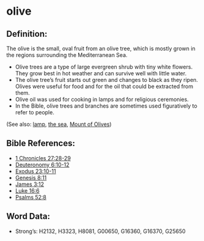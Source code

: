 # olive

## Definition:

The olive is the small, oval fruit from an olive tree, which is mostly grown in the regions surrounding the Mediterranean Sea.

* Olive trees are a type of large evergreen shrub with tiny white flowers. They grow best in hot weather and can survive well with little water.
* The olive tree’s fruit starts out green and changes to black as they ripen. Olives were useful for food and for the oil that could be extracted from them.
* Olive oil was used for cooking in lamps and for religious ceremonies.
* In the Bible, olive trees and branches are sometimes used figuratively to refer to people.

(See also: [lamp](../other/lamp.md), [the sea](../names/mediterranean.md), [Mount of Olives](../names/mountofolives.md))

## Bible References:

* [1 Chronicles 27:28-29](rc://en/tn/help/1ch/27/28)
* [Deuteronomy 6:10-12](rc://en/tn/help/deu/06/10)
* [Exodus 23:10-11](rc://en/tn/help/exo/23/10)
* [Genesis 8:11](rc://en/tn/help/gen/08/11)
* [James 3:12](rc://en/tn/help/jas/03/12)
* [Luke 16:6](rc://en/tn/help/luk/16/06)
* [Psalms 52:8](rc://en/tn/help/psa/052/08)

## Word Data:

* Strong’s: H2132, H3323, H8081, G00650, G16360, G16370, G25650
